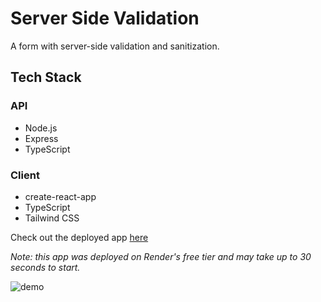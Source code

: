 # Server Side Validation

A form with server-side validation and sanitization.

## Tech Stack

### API

- Node.js
- Express
- TypeScript

### Client

- create-react-app
- TypeScript
- Tailwind CSS

Check out the deployed app [here](https://walkie-buddy.onrender.com/)

_Note: this app was deployed on Render's free tier and may take up to 30 seconds to start._

![demo](https://res.cloudinary.com/dvrs8gsj3/image/upload/v1668926577/walkie-buddy/chrome-capture-2022-10-20_xcxjba.gif)
